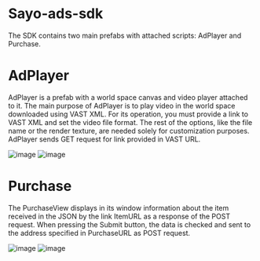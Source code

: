 # Sayo-ads-sdk
The SDK contains two main prefabs with attached scripts: AdPlayer and Purchase.

# AdPlayer
AdPlayer is a prefab with a world space canvas and video player attached to it. The main purpose of AdPlayer is to play video in the world space downloaded using VAST XML.
For its operation, you must provide a link to VAST XML and set the video file format. The rest of the options, like the file name or the render texture, are needed solely for customization purposes. AdPlayer sends GET request for link provided in VAST URL.

![image](https://user-images.githubusercontent.com/76429190/172427302-e99c2ea7-b612-4aa6-b9fc-cb828b87be31.png)
![image](https://user-images.githubusercontent.com/76429190/172425823-b872845a-66e4-4cde-a27c-a37c57f72ff2.png)


# Purchase
The PurchaseView displays in its window information about the item received in the JSON by the link ItemURL as a response of the POST request. When pressing the Submit button, the data is checked and sent to the address specified in PurchaseURL as POST request.

![image](https://user-images.githubusercontent.com/76429190/172428487-df66c9e0-5d19-48cd-8e10-9870b974a8cc.png)
![image](https://user-images.githubusercontent.com/76429190/172425920-5774e428-b07c-47c1-bcf0-fea160a6d20d.png)
